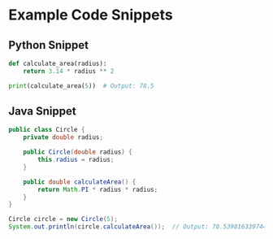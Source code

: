 # Example Code Snippets

## Python Snippet
```python
def calculate_area(radius):
    return 3.14 * radius ** 2

print(calculate_area(5))  # Output: 78.5
```

## Java Snippet
```java
public class Circle {
    private double radius;

    public Circle(double radius) {
        this.radius = radius;
    }

    public double calculateArea() {
        return Math.PI * radius * radius;
    }
}

Circle circle = new Circle(5);
System.out.println(circle.calculateArea());  // Output: 78.53981633974483
```
